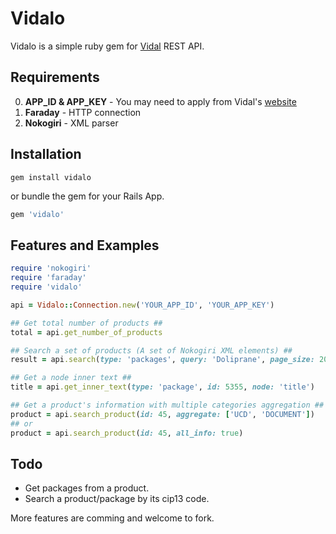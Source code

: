 Vidalo
===========

Vidalo is a simple ruby gem for [Vidal](https://vidal.3scale.net/docs/api_fr) REST API.

## Requirements

0. **APP_ID & APP_KEY** - You may need to apply from Vidal's [website](https://vidal.3scale.net/signup)
1. **Faraday** - HTTP connection
2. **Nokogiri** - XML parser

## Installation

```shell
gem install vidalo
```

or bundle the gem for your Rails App.

```ruby
gem 'vidalo'
```
## Features and Examples

```ruby
require 'nokogiri'
require 'faraday'
require 'vidalo'

api = Vidalo::Connection.new('YOUR_APP_ID', 'YOUR_APP_KEY')

## Get total number of products ##
total = api.get_number_of_products

## Search a set of products (A set of Nokogiri XML elements) ##
result = api.search(type: 'packages', query: 'Doliprane', page_size: 20, start_page: 1)

## Get a node inner text ##
title = api.get_inner_text(type: 'package', id: 5355, node: 'title')

## Get a product's information with multiple categories aggregation ##
product = api.search_product(id: 45, aggregate: ['UCD', 'DOCUMENT'])
## or
product = api.search_product(id: 45, all_info: true)
```

## Todo

- Get packages from a product.
- Search a product/package by its cip13 code.

More features are comming and welcome to fork.
